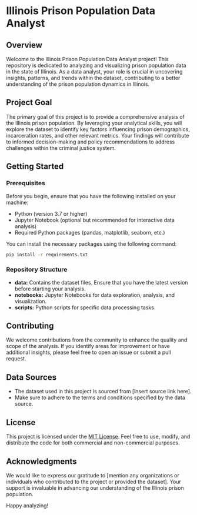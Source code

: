 # Illinois Prison Population Data Analyst

## Overview

Welcome to the Illinois Prison Population Data Analyst project! This repository is dedicated to analyzing and visualizing prison population data in the state of Illinois. As a data analyst, your role is crucial in uncovering insights, patterns, and trends within the dataset, contributing to a better understanding of the prison population dynamics in Illinois.

## Project Goal

The primary goal of this project is to provide a comprehensive analysis of the Illinois prison population. By leveraging your analytical skills, you will explore the dataset to identify key factors influencing prison demographics, incarceration rates, and other relevant metrics. Your findings will contribute to informed decision-making and policy recommendations to address challenges within the criminal justice system.

## Getting Started

### Prerequisites

Before you begin, ensure that you have the following installed on your machine:

- Python (version 3.7 or higher)
- Jupyter Notebook (optional but recommended for interactive data analysis)
- Required Python packages (pandas, matplotlib, seaborn, etc.)

You can install the necessary packages using the following command:

```bash
pip install -r requirements.txt
```

### Repository Structure

- **data:** Contains the dataset files. Ensure that you have the latest version before starting your analysis.
- **notebooks:** Jupyter Notebooks for data exploration, analysis, and visualization.
- **scripts:** Python scripts for specific data processing tasks.

## Contributing

We welcome contributions from the community to enhance the quality and scope of the analysis. If you identify areas for improvement or have additional insights, please feel free to open an issue or submit a pull request.

## Data Sources

- The dataset used in this project is sourced from [insert source link here].
- Make sure to adhere to the terms and conditions specified by the data source.

## License

This project is licensed under the [MIT License](LICENSE). Feel free to use, modify, and distribute the code for both commercial and non-commercial purposes.

## Acknowledgments

We would like to express our gratitude to [mention any organizations or individuals who contributed to the project or provided the dataset]. Your support is invaluable in advancing our understanding of the Illinois prison population.

Happy analyzing!
